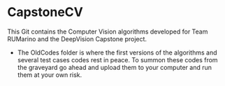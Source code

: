 # CapstoneCV
This Git contains the Computer Vision algorithms developed  for Team RUMarino and the DeepVision Capstone project. 

  - The OldCodes folder is where the first versions of the algorithms and several test cases codes rest in peace. To summon these codes       from the graveyard go ahead and upload them to your computer and run them at your own risk.   
